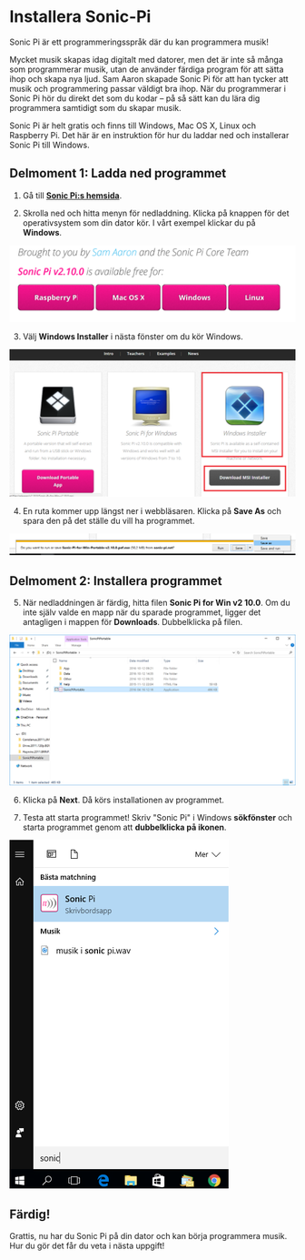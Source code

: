 # Installera Sonic-Pi

Sonic Pi är ett programmeringsspråk där du kan programmera musik! 

Mycket musik skapas idag digitalt med datorer, men det är inte så många som programmerar musik, utan de använder färdiga program för att sätta ihop och skapa nya ljud. Sam Aaron skapade Sonic Pi för att han tycker att musik och programmering passar väldigt bra ihop. När du programmerar i Sonic Pi hör du direkt det som du kodar – på så sätt kan du lära dig programmera samtidigt som du skapar musik.

Sonic Pi är helt gratis och finns till Windows, Mac OS X, Linux och Raspberry Pi. Det här är en instruktion för hur du laddar ned och installerar Sonic Pi till Windows.


## Delmoment 1: Ladda ned programmet

1.	Gå till <a href="http://sonic-pi.net/" target="_blank"> **Sonic Pi:s hemsida**</a>. 

2.	Skrolla ned och hitta menyn för nedladdning. Klicka på knappen för det operativsystem som din dator kör. I vårt exempel klickar du på **Windows**. 

![image alt text](image_0.png)

3. Välj **Windows Installer** i nästa fönster om du kör Windows.   

![image alt text](image_1.png)

4.	En ruta kommer upp längst ner i webbläsaren. Klicka på **Save As** och spara den på det ställe du vill ha programmet. 

![image alt text](image_2.png)


## Delmoment 2: Installera programmet

5.	När nedladdningen är färdig, hitta filen **Sonic Pi for Win v2 10.0**. Om du inte själv valde en mapp när du sparade programmet, ligger det antagligen i mappen för **Downloads**. Dubbelklicka på filen.  

![image alt text](image_3.png)

6.	Klicka på **Next**. Då körs installationen av programmet.

7.	Testa att starta programmet! Skriv "Sonic Pi" i Windows **sökfönster** och starta programmet genom att **dubbelklicka på ikonen**.

![image alt text](image_4.png)


## Färdig!
Grattis, nu har du Sonic Pi på din dator och kan börja programmera musik. Hur du gör det får du veta i nästa uppgift!